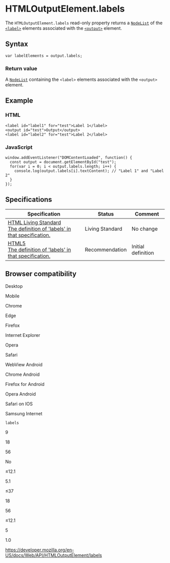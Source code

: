 # HTMLOutputElement.labels

The `HTMLOutputElement.labels` read-only property returns a [`NodeList`](../nodelist) of the [`<label>`](https://developer.mozilla.org/en-US/docs/Web/HTML/Element/label) elements associated with the [`<output>`](https://developer.mozilla.org/en-US/docs/Web/HTML/Element/output) element.

## Syntax

    var labelElements = output.labels;

### Return value

A [`NodeList`](../nodelist) containing the `<label>` elements associated with the `<output>` element.

## Example

### HTML

    <label id="label1" for="test">Label 1</label>
    <output id="test">Output</output>
    <label id="label2" for="test">Label 2</label>

### JavaScript

    window.addEventListener("DOMContentLoaded", function() {
      const output = document.getElementById("test");
      for(var i = 0; i < output.labels.length; i++) {
        console.log(output.labels[i].textContent); // "Label 1" and "Label 2"
      }
    });

## Specifications

<table><thead><tr class="header"><th>Specification</th><th>Status</th><th>Comment</th></tr></thead><tbody><tr class="odd"><td><a href="https://html.spec.whatwg.org/multipage/forms.html#dom-lfe-labels">HTML Living Standard<br />
<span class="small">The definition of 'labels' in that specification.</span></a></td><td><span class="spec-living">Living Standard</span></td><td>No change</td></tr><tr class="even"><td><a href="https://www.w3.org/TR/html52/forms.html#dom-lfe-labels">HTML5<br />
<span class="small">The definition of 'labels' in that specification.</span></a></td><td><span class="spec-rec">Recommendation</span></td><td>Initial definition</td></tr></tbody></table>

## Browser compatibility

Desktop

Mobile

Chrome

Edge

Firefox

Internet Explorer

Opera

Safari

WebView Android

Chrome Android

Firefox for Android

Opera Android

Safari on IOS

Samsung Internet

`labels`

9

18

56

No

≤12.1

5.1

≤37

18

56

≤12.1

5

1.0

<a href="https://developer.mozilla.org/en-US/docs/Web/API/HTMLOutputElement/labels" class="_attribution-link">https://developer.mozilla.org/en-US/docs/Web/API/HTMLOutputElement/labels</a>
